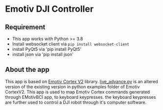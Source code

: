 # Emotiv DJI Controller

## Requirement
- This app works with Python >= 3.8
- Install websocket client via  `pip install websocket-client`
- install PyQt5 via 'pip install PyQt5'
- install json via 'pip install json'


## About the app

This app is based on [Emotiv Cortex V2](https://github.com/Emotiv/cortex-example) library. [live_advance.py](live_advance.py) is an altered version of the existing version in python examples folder of Emotiv CortexV2. 
This app is used to map Emotiv Cortex commands generated through EMotivBCI app, to keyboard keypresses. the keyboard keypresses are further used to control a DJI robot through it's computer software. 

